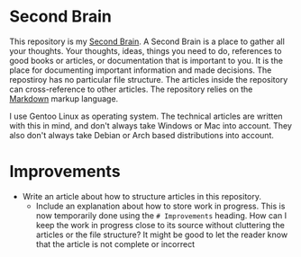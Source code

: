 # Second Brain

This repository is my [Second Brain](https://www.buildingasecondbrain.com/).
A Second Brain is a place to gather all your thoughts.
Your thoughts, ideas, things you need to do, references to good books or articles, or documentation that is important to you.
It is the place for documenting important information and made decisions.
The repostiroy has no particular file structure.
The articles inside the repository can cross-reference to other articles.
The repository relies on the [Markdown](/markdown-workflow.md) markup language. 

I use Gentoo Linux as operating system.
The technical articles are written with this in mind, and don't always take Windows or Mac into account.
They also don't always take Debian or Arch based distributions into account.

# Improvements

- Write an article about how to structure articles in this repository.
  - Include an explanation about how to store work in progress.
    This is now temporarily done using the `# Improvements` heading.
    How can I keep the work in progress close to its source without cluttering the articles or the file structure?
    It might be good to let the reader know that the article is not complete or incorrect
